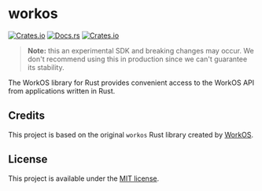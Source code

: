 # workos

[![Crates.io](https://img.shields.io/crates/v/workos.svg)](https://crates.io/crates/workos)
[![Docs.rs](https://docs.rs/workos/badge.svg)](https://docs.rs/workos/)
[![Crates.io](https://img.shields.io/crates/l/workos.svg)](https://github.com/workos/workos-rust/blob/master/LICENSE)

> **Note:** this an experimental SDK and breaking changes may occur. We don't recommend using this in production since we can't guarantee its stability.

The WorkOS library for Rust provides convenient access to the WorkOS API from applications written in Rust.

## Credits

This project is based on the original `workos` Rust library created by [WorkOS](https://github.com/workos).

## License

This project is available under the [MIT license](LICENSE.md).
